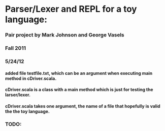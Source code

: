 # Parser/Lexer and REPL for a toy language:

### Pair project by Mark Johnson and George Vasels

### Fall 2011

### 5/24/12 
####  added file testfile.txt, which can be an argument when executing main method in cDriver.scala.
####  cDriver.scala is a class with a main method which is just for testing the larser/lexer.
####  cDriver.scala takes one argument, the name of a file that hopefully is valid the the toy language.

### TODO:

